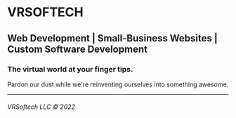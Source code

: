 # VRSOFTECH

## Web Development | Small-Business Websites | Custom Software Development

### The virtual world at your finger tips.

Pardon our dust while we're reinventing ourselves into something awesome.

<hr>

###### VRSoftech LLC © 2022

